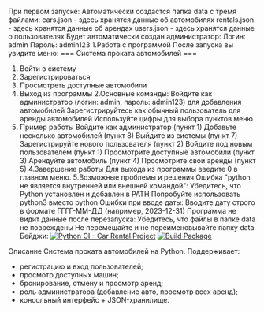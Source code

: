 При первом запуске:
Автоматически создастся папка data с тремя файлами:
cars.json - здесь хранятся данные об автомобилях
rentals.json - здесь хранятся данные об арендах
users.json - здесь хранятся данные о пользователях
Будет автоматически создан администратор:
Логин: admin
Пароль: admin123
1.Работа с программой
После запуска вы увидите меню:
=== Система проката автомобилей ===
1. Войти в систему
2. Зарегистрироваться
3. Просмотреть доступные автомобили
0. Выход из программы
   2.Основные команды:
Войдите как администратор (логин: admin, пароль: admin123) для добавления автомобилей
Зарегистрируйтесь как обычный пользователь для аренды автомобилей
Используйте цифры для выбора пунктов меню
3. Пример работы
Войдите как администратор (пункт 1)
Добавьте несколько автомобилей (пункт 8)
Выйдите из системы (пункт 7)
Зарегистрируйте нового пользователя (пункт 2)
Войдите под новым пользователем (пункт 1)
Просмотрите доступные автомобили (пункт 3)
Арендуйте автомобиль (пункт 4)
Просмотрите свои аренды (пункт 5)
4.Завершение работы
Для выхода из программы введите 0 в главном меню.
5.Возможные проблемы и решения
Ошибка "python не является внутренней или внешней командой":
Убедитесь, что Python установлен и добавлен в PATH
Попробуйте использовать python3 вместо python
Ошибки при вводе даты:
Вводите дату строго в формате ГГГГ-ММ-ДД (например, 2023-12-31)
Программа не видит данные после перезапуска:
Убедитесь, что файлы в папке data не повреждены
Не перемещайте и не переименовывайте папку data
Бейджи:
[![Python CI - Car Rental Project](https://github.com/Vergil228-maker/car_rental_project/actions/workflows/ci.yml/badge.svg)](https://github.com/Vergil228-maker/car_rental_project/actions/workflows/ci.yml)
[![Build Package](https://github.com/Vergil228-maker/car_rental_project/actions/workflows/build.yml/badge.svg)](https://github.com/Vergil228-maker/car_rental_project/actions/workflows/build.yml)

Описание
Система проката автомобилей на Python. Поддерживает:

- регистрацию и вход пользователей;
- просмотр доступных машин;
- бронирование, отмену и просмотр аренд;
- роль администратора (добавление авто, просмотр всех аренд);
- консольный интерфейс + JSON-хранилище.
